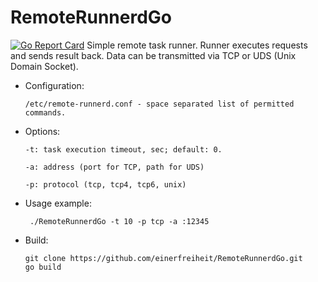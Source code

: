 # RemoteRunnerdGo
[![Go Report Card](https://goreportcard.com/badge/github.com/einerfreiheit/RemoteRunnerdGo)](https://goreportcard.com/report/github.com/einerfreiheit/RemoteRunnerdGo)
Simple remote task runner. Runner executes requests and sends result back. Data can be transmitted via TCP or UDS (Unix Domain Socket). 

 - Configuration:

       /etc/remote-runnerd.conf - space separated list of permitted commands.
      
 - Options:

       -t: task execution timeout, sec; default: 0.
    
       -a: address (port for TCP, path for UDS)
       
       -p: protocol (tcp, tcp4, tcp6, unix)
        
  - Usage example:
  
         ./RemoteRunnerdGo -t 10 -p tcp -a :12345
 
 - Build:
 
       git clone https://github.com/einerfreiheit/RemoteRunnerdGo.git
       go build
